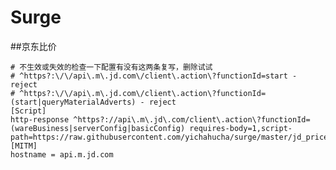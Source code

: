 # Surge

##京东比价

	# 不生效或失效的检查一下配置有没有这两条复写，删除试试
	# ^https?:\/\/api\.m\.jd.com\/client\.action\?functionId=start - reject
	# ^https?:\/\/api\.m\.jd.com\/client\.action\?functionId=(start|queryMaterialAdverts) - reject
	[Script]
	http-response ^https?://api\.m\.jd\.com/client\.action\?functionId=(wareBusiness|serverConfig|basicConfig) requires-body=1,script-path=https://raw.githubusercontent.com/yichahucha/surge/master/jd_price.js
	[MITM]
	hostname = api.m.jd.com
